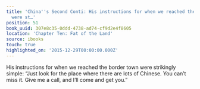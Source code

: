 ```yaml
---
title: 'China''s Second Conti: His instructions for when we reached the border town
  were st…'
position: 51
book_uuid: 307e8c35-0ddd-4738-ad74-cf9d2e4f8605
location: 'Chapter Ten: Fat of the Land'
source: ibooks
touch: true
highlighted_on: '2015-12-29T00:00:00.000Z'
---
```


His instructions for when we reached the border town were strikingly simple: “Just look for the place where there are lots of Chinese. You can’t miss it. Give me a call, and I’ll come and get you.”